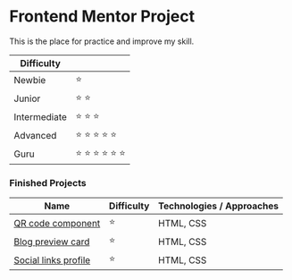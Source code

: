 # Frontend Mentor Project

This is the place for practice and improve my skill.


|Difficulty | |
|---|---|
| Newbie | :star: |
| Junior | :star: :star: |
| Intermediate | :star: :star: :star:  |
| Advanced | :star: :star: :star: :star: :star: |
| Guru | :star: :star: :star: :star: :star: :star: |


### Finished Projects

|Name|Difficulty| Technologies / Approaches |
|---|---|---|
| [QR code component](https://nyansunbo.github.io/frontendmentor/qr-code-component-main) | :star:   | HTML, CSS |
| [Blog preview card](https://nyansunbo.github.io/frontendmentor/blog-preview-card-main) | :star:   | HTML, CSS |
| [Social links profile](https://nyansunbo.github.io/frontendmentor/social-links-profile-main/)| :star: | HTML, CSS |
